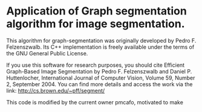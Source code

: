 # Application of Graph segmentation algorithm for image segmentation.

This algorithm for graph-segmentation was originally developed by Pedro F. Felzenszwalb. Its C++ implementation is freely available under the terms of the GNU General Public License.

If you use this software for research purposes, you should cite Efficient Graph-Based Image Segmentation by Pedro F. Felzenszwalb and Daniel P. Huttenlocher, International Journal of Computer Vision, Volume 59, Number 2, September 2004. You can find more details and access the work via the link: http://cs.brown.edu/~pff/segment/

This code is modified by the current owner pmcafo, motivated to make 